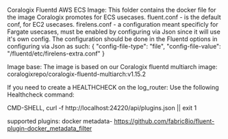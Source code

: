 Coralogix Fluentd AWS ECS Image: This folder contains the docker file for the image Coralogix promotes for ECS usecases. fluent.conf - is the default conf, for EC2 usecases. firelens.conf - a configuration meant specificly for Fargate usecases, must be enabled by configuring via Json since it will use it's own config.
The configuration should be done in the Fluentd options in configuring via Json as such:
{
"config-file-type": "file",
"config-file-value": "/fluentd/etc/firelens-extra.conf"
}

Image base: The image is based on our Coralogix fluentd multiarch image: coralogixrepo/coralogix-fluentd-multiarch:v1.15.2

If you need to create a HEALTHCHECK on the log_router:
Use the following Healthcheck command:

CMD-SHELL, curl -f http://localhost:24220/api/plugins.json || exit 1

supported plugins: docker metadata- https://github.com/fabric8io/fluent-plugin-docker_metadata_filter
